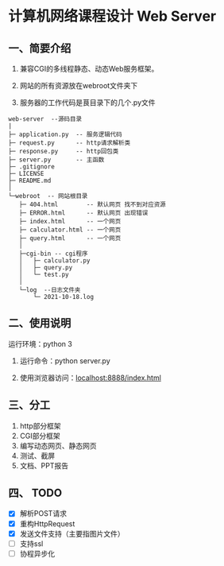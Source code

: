 # 计算机网络课程设计 Web Server

## 一、简要介绍

1. 兼容CGI的多线程静态、动态Web服务框架。

2. 网站的所有资源放在webroot文件夹下

3. 服务器的工作代码是茛目录下的几个.py文件

```
web-server  --源码目录
|
├─ application.py  -- 服务逻辑代码
├─ request.py      -- http请求解析类
├─ response.py     -- http回包类
├─ server.py       -- 主函数
├─ .gitignore
├─ LICENSE
├─ README.md
│      
└─webroot  -- 网站根目录
   ├─ 404.html        -- 默认网页 找不到对应资源
   ├─ ERROR.html      -- 默认网页 出现错误
   ├─ index.html      -- 一个网页
   ├─ calculator.html -- 一个网页
   ├─ query.html      -- 一个网页
   │  
   ├─cgi-bin -- cgi程序
   │   ├─ calculator.py
   │   ├─ query.py
   │   └─ test.py
   │      
   └─log  --日志文件夹
       └─ 2021-10-18.log
```

## 二、使用说明

运行环境：python 3

1. 运行命令：python server.py

2. 使用浏览器访问：[localhost:8888/index.html](localhost:8888/index.html)

## 三、分工

1. http部分框架
2. CGI部分框架
3. 编写动态网页、静态网页
4. 测试、截屏
5. 文档、PPT报告

## 四、 TODO

- [x] 解析POST请求
- [x] 重构HttpRequest
- [x] 发送文件支持（主要指图片文件）
- [ ] 支持ssl
- [ ] 协程异步化